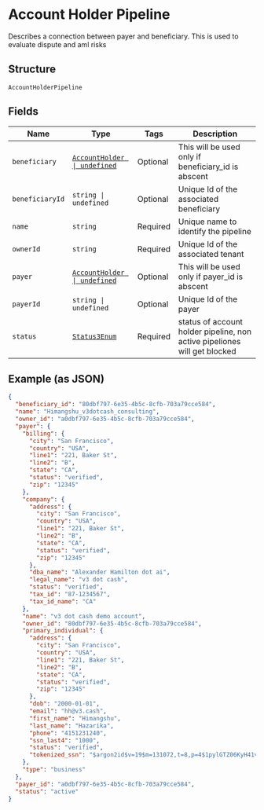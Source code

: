 
# Account Holder Pipeline

Describes a connection between payer and beneficiary. This is used to evaluate dispute and aml risks

## Structure

`AccountHolderPipeline`

## Fields

| Name | Type | Tags | Description |
|  --- | --- | --- | --- |
| `beneficiary` | [`AccountHolder \| undefined`](/doc/models/account-holder.md) | Optional | This will be used only if beneficiary_id is abscent |
| `beneficiaryId` | `string \| undefined` | Optional | Unique Id of the associated beneficiary |
| `name` | `string` | Required | Unique name to identify the pipeline |
| `ownerId` | `string` | Required | Unique Id of the associated tenant |
| `payer` | [`AccountHolder \| undefined`](/doc/models/account-holder.md) | Optional | This will be used only if payer_id is abscent |
| `payerId` | `string \| undefined` | Optional | Unique Id of the payer |
| `status` | [`Status3Enum`](/doc/models/status-3-enum.md) | Required | status of account holder pipeline, non active pipeliones will get blocked |

## Example (as JSON)

```json
{
  "beneficiary_id": "80dbf797-6e35-4b5c-8cfb-703a79cce584",
  "name": "Himangshu_v3dotcash_consulting",
  "owner_id": "a0dbf797-6e35-4b5c-8cfb-703a79cce584",
  "payer": {
    "billing": {
      "city": "San Francisco",
      "country": "USA",
      "line1": "221, Baker St",
      "line2": "B",
      "state": "CA",
      "status": "verified",
      "zip": "12345"
    },
    "company": {
      "address": {
        "city": "San Francisco",
        "country": "USA",
        "line1": "221, Baker St",
        "line2": "B",
        "state": "CA",
        "status": "verified",
        "zip": "12345"
      },
      "dba_name": "Alexander Hamilton dot ai",
      "legal_name": "v3 dot cash",
      "status": "verified",
      "tax_id": "87-1234567",
      "tax_id_name": "CA"
    },
    "name": "v3 dot cash demo account",
    "owner_id": "80dbf797-6e35-4b5c-8cfb-703a79cce584",
    "primary_individual": {
      "address": {
        "city": "San Francisco",
        "country": "USA",
        "line1": "221, Baker St",
        "line2": "B",
        "state": "CA",
        "status": "verified",
        "zip": "12345"
      },
      "dob": "2000-01-01",
      "email": "hh@v3.cash",
      "first_name": "Himangshu",
      "last_name": "Hazarika",
      "phone": "4151231240",
      "ssn_last4": "1000",
      "status": "verified",
      "tokenized_ssn": "$argon2id$v=19$m=131072,t=8,p=4$1pylGTZ06KyH41v4Bae6dQ$nQUhTe9xpk34HK85EjZ2A+3fmuORXkIwRVIsiaeqDR4"
    },
    "type": "business"
  },
  "payer_id": "a0dbf797-6e35-4b5c-8cfb-703a79cce584",
  "status": "active"
}
```

